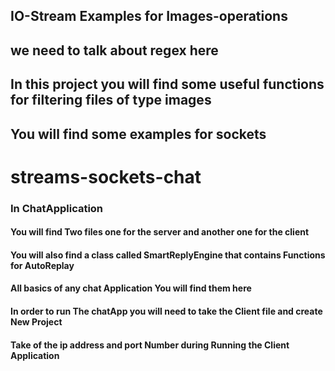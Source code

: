 ## IO-Stream Examples for Images-operations
## we need to talk about regex here 
## In this project you will find some useful functions for filtering files of type images
## You will find some examples for sockets 
# streams-sockets-chat
### In ChatApplication 
#### You will find Two files one for the server and another one for the client 
#### You will also find a class called SmartReplyEngine that contains Functions for AutoReplay
#### All basics of any chat Application You will find them here 
#### In order to run The chatApp you will need to take the Client file and create New Project 
#### Take of the ip address and port Number during Running the Client Application

